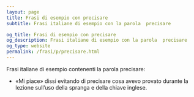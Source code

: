 ```yaml
---
layout: page
title: Frasi di esempio con precisare 
subtitle: Frasi italiane di esempio con la parola  precisare

og_title: Frasi di esempio con precisare 
og_description: Frasi italiane di esempio con la parola  precisare
og_type: website
permalink: /frasi/p/precisare.html
---
```


Frasi italiane di esempio contenenti la parola precisare:


- «Mi piace» dissi evitando di precisare cosa avevo provato durante la lezione sull’uso della spranga e della chiave inglese.
